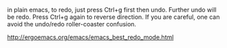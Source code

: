 in plain emacs, to redo, just press Ctrl+g first then undo. Further undo will be redo. Press Ctrl+g again to reverse direction. If you are careful, one can avoid the undo/redo roller-coaster confusion.

http://ergoemacs.org/emacs/emacs_best_redo_mode.html